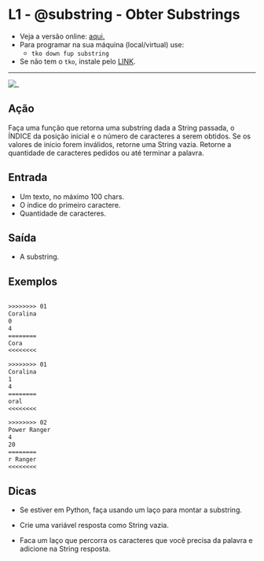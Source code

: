# L1 - @substring - Obter Substrings

- Veja a versão online: [aqui.](https://github.com/qxcodefup/arcade/blob/master/base/substring/Readme.md)
- Para programar na sua máquina (local/virtual) use:
  - `tko down fup substring`
- Se não tem o `tko`, instale pelo [LINK](https://github.com/senapk/tko).

---

![_](https://raw.githubusercontent.com/qxcodefup/arcade/master/base/substring/cover.jpg)

## Ação

Faça uma função que retorna uma substring dada a String passada, o ÍNDICE da posição inicial e o número de caracteres a serem obtidos. Se os valores de inicio forem inválidos, retorne uma String vazia. Retorne a quantidade de caracteres pedidos ou até terminar a palavra.

## Entrada

* Um texto, no máximo 100 chars.
* O índice do primeiro caractere.
* Quantidade de caracteres.

## Saída

* A substring.

## Exemplos

```txt

>>>>>>>> 01
Coralina
0
4
========
Cora
<<<<<<<<

>>>>>>>> 01
Coralina
1
4
========
oral
<<<<<<<<

>>>>>>>> 02
Power Ranger
4
20
========
r Ranger
<<<<<<<<

```

## Dicas

* Se estiver em Python, faça usando um laço para montar a substring.

* Crie uma variável resposta como String vazia.

* Faca um laço que percorra os caracteres que você precisa da palavra e adicione na String resposta.
